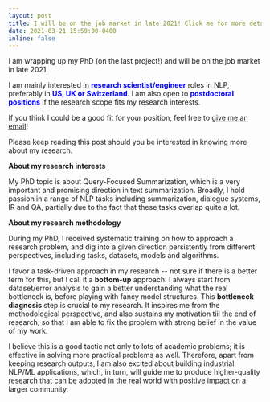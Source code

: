 ```yaml
---
layout: post
title: I will be on the job market in late 2021! Click me for more details.
date: 2021-03-21 15:59:00-0400
inline: false
---
```


 I am wrapping up my PhD (on the last project!) and will be on the job market in late 2021. 

 I am mainly interested in <span style="color:blue">**research scientist/engineer**</span> roles in NLP, preferably in <span style="color:blue">**US, UK or Switzerland**</span>. I am also open to <span style="color:blue">**postdoctoral positions**</span> if the research scope fits my research interests.

 If you think I could be a good fit for your position, feel free to [give me an email](mailto:yumo.xu@ed.ac.uk)!

 Please keep reading this post should you be interested in knowing more about my research.

**About my research interests**

My PhD topic is about Query-Focused Summarization, which is a very important and promising direction in text summarization. Broadly, I hold passion in a range of NLP tasks including summarization, dialogue systems, IR and QA, partially due to the fact that these tasks overlap quite a lot. 
<!-- Due to the limited amount of time I have during PhD study, I am not able to dive into every one of them. Nevertheless, I do constantly check recent progress in these areas, and maintain reading lists/notes for them.  -->

**About my research methodology**

 During my PhD, I received systematic training on how to approach a research problem, and dig into a given direction persistently from different perspectives, including tasks, datasets, models and algorithms.

 I favor a task-driven approach in my research -- not sure if there is a better term for this, but I call it a **bottom-up** approach: I always start from dataset/error analysis to gain a better understanding what the real bottleneck is, before playing with fancy model structures.
 This **bottleneck diagnosis** step is crucial to my research. It inspires me from the methodological perspective, and also sustains my motivation tiil the end of research, so that I am able to fix the problem with strong belief in the value of my work.

 I believe this is a good tactic not only to lots of academic problems; it is effective in solving more practical problems as well. Therefore, apart from keeping research outputs, I am also excited about building industrial NLP/ML applications, which, in turn, will guide me to produce higher-quality research that can be adopted in the real world with positive impact on a larger community.
